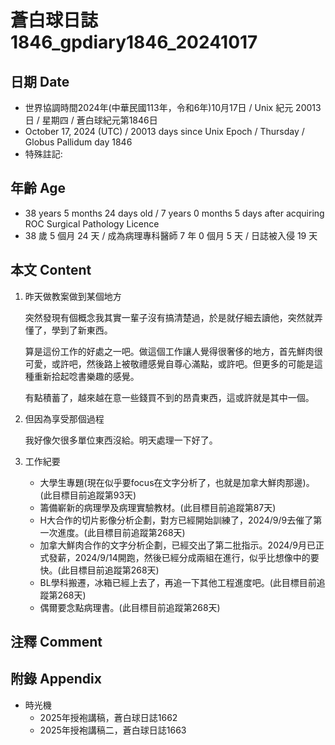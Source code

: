 [_metadata_:encoding]: - "utf-8"
[_metadata_:language]: - "zh-Hant-TW"
[_metadata_:fileformat]: - "markdown"
[_metadata_:MIME_type]: - "text/plain"
[_metadata_:markdown_version]: - "commonmark version 0.30"
[_metadata_:markdown_spec]: - "https://spec.commonmark.org/0.30/"

# 蒼白球日誌1846_gpdiary1846_20241017 #

## 日期 Date ##

* 世界協調時間2024年(中華民國113年，令和6年)10月17日 / Unix 紀元 20013 日 / 星期四 / 蒼白球紀元第1846日
* October 17, 2024 (UTC) / 20013 days since Unix Epoch / Thursday / Globus Pallidum day 1846
* 特殊註記:

## 年齡 Age ##

* 38 years 5 months 24 days old / 7 years 0 months 5 days after acquiring ROC Surgical Pathology Licence
* 38 歲 5 個月 24 天 / 成為病理專科醫師 7 年 0 個月 5 天 / 日誌被入侵 19 天

## 本文 Content ##

1. 昨天做教案做到某個地方

    突然發現有個概念我其實一輩子沒有搞清楚過，於是就仔細去讀他，突然就弄懂了，學到了新東西。

    算是這份工作的好處之一吧。做這個工作讓人覺得很奢侈的地方，首先鮮肉很可愛，或許吧，然後路上被敬禮感覺自尊心滿點，或許吧。但更多的可能是這種重新拾起唸書樂趣的感覺。

    有點積蓄了，越來越在意一些錢買不到的昂貴東西，這或許就是其中一個。

2. 但因為享受那個過程

    我好像欠很多單位東西沒給。明天處理一下好了。

3. 工作紀要

    - 大學生專題(現在似乎要focus在文字分析了，也就是加拿大鮮肉那邊)。(此目標目前追蹤第93天)
    - 籌備嶄新的病理學及病理實驗教材。(此目標目前追蹤第87天)
    - H大合作的切片影像分析企劃，對方已經開始訓練了，2024/9/9去催了第一次進度。(此目標目前追蹤第268天)
    - 加拿大鮮肉合作的文字分析企劃，已經交出了第二批指示。2024/9月已正式發薪，2024/9/14開跑，然後已經分成兩組在進行，似乎比想像中的要快。(此目標目前追蹤第268天)
    - BL學科搬遷，冰箱已經上去了，再追一下其他工程進度吧。(此目標目前追蹤第268天)
    - 偶爾要念點病理書。(此目標目前追蹤第268天)

## 注釋 Comment ##


## 附錄 Appendix ##

* 時光機
    - 2025年授袍講稿，蒼白球日誌1662
    - 2025年授袍講稿二，蒼白球日誌1663
